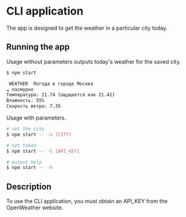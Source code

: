 # CLI application

The app is designed to get the weather in a particular city today.

## Running the app

Usage without parameters outputs today's weather for the saved city.

```bash
$ npm start

 WEATHER  Погода в городе Москва
☁️ пасмурно
Температура: 21.74 (ощущается как 21.41)
Влажность: 55%
Скорость ветра: 7.35
```

Usage with parameters.

```bash
# set the city
$ npm start -- -s [CITY]

# set token 
$ npm start -- -t [API_KEY]

# output help
$ npm start -- -h

```

## Description

To use the CLI application, you must obtain an API_KEY from the OpenWeather website.